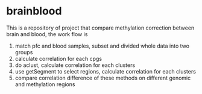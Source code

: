 # brainblood
This is a repository of project that compare methylation correction between brain and blood, the work flow is
1. match pfc and blood samples, subset and divided whole data into two groups
2. calculate correlation for each cpgs
3. do aclust, calculate correlation for each clusters
4. use getSegment to select regions, calculate correlation for each clusters
5. compare correlation difference of these methods on different genomic and methylation regions